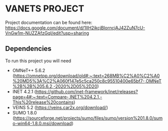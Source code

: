 # VANETS PROJECT

Project documentation can be found here: <link>https://docs.google.com/document/d/1lIH2ikcjBlorncjAJ42ZuN7cU-VnGw1m-NUZZAfzGqI/edit?usp=sharing</link>

## Dependencies

  To run this project you will need
  * OMNeT++ 5.6.2 (https://omnetpp.org/download/old#:~:text=268MB%C2%A0%C2%A0%20MD5%3A%C2%A060f147e5c5ca250c8c95510400e65bf7-,OMNeT%2B%2B%205.6.2,-2020%2D05%2D20)
  * INET 4.2.1 (https://github.com/inet-framework/inet/releases?page=4#:~:text=Compare-,INET%204.2.1,-This%20release%20contains)
  * VEINS 5.2 (https://veins.car2x.org/download/)
  * SUMO 1.8.0 (https://sourceforge.net/projects/sumo/files/sumo/version%201.8.0/sumo-win64-1.8.0.msi/download)
